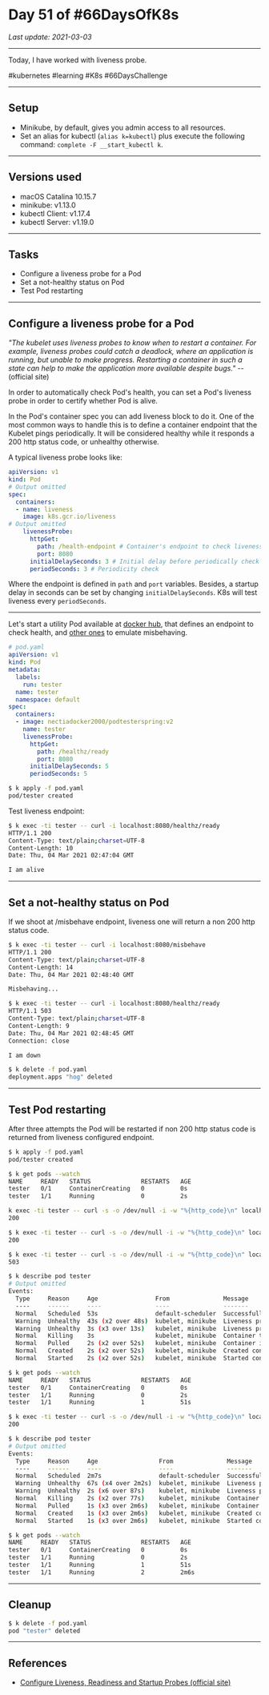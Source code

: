 # Day 51 of #66DaysOfK8s

_Last update: 2021-03-03_

---
Today, I have worked with liveness probe.

#kubernetes #learning #K8s #66DaysChallenge

---

## Setup

* Minikube, by default, gives you admin access to all resources. 
* Set an alias for kubectl (```alias k=kubectl```) plus execute the following command: ```complete -F __start_kubectl k```.


---

## Versions used

* macOS Catalina 10.15.7
* minikube: v1.13.0
* kubectl Client: v1.17.4
* kubectl Server: v1.19.0

---

## Tasks

* Configure a liveness probe for a Pod
* Set a not-healthy status on Pod
* Test Pod restarting

---

## Configure a liveness probe for a Pod

_"The kubelet uses liveness probes to know when to restart a container. For example, liveness probes could catch a deadlock, where an application is running, but unable to make progress. Restarting a container in such a state can help to make the application more available despite bugs."_ -- (official site)

In order to automatically check Pod's health, you can set a Pod's liveness probe in order to certify whether Pod is alive.

In the Pod's container spec you can add liveness block to do it. One of the most common ways to handle this is to define a container endpoint that the Kubelet pings periodically. It will be considered healthy while it responds a 200 http status code, or unhealthy otherwise.

A typical liveness probe looks like:

```yaml
apiVersion: v1
kind: Pod
# Output omitted
spec:
  containers:
  - name: liveness
    image: k8s.gcr.io/liveness
# Output omitted
    livenessProbe:
      httpGet:
        path: /health-endpoint # Container's endpoint to check liveness
        port: 8080
      initialDelaySeconds: 3 # Initial delay before periodically check liveness
      periodSeconds: 3 # Periodicity check
```

Where the endpoint is defined in ```path``` and ```port``` variables. Besides, a startup delay in seconds can be set by changing ```initialDelaySeconds```. K8s will test liveness every ```periodSeconds```.

---

Let's start a utility Pod available at [docker hub](https://hub.docker.com/r/nectiadocker2000/podtesterspring), that defines an endpoint to check health, and [other ones](https://github.com/jp-chl/podtesterspring) to emulate misbehaving. 

```yaml
# pod.yaml
apiVersion: v1
kind: Pod
metadata:
  labels:
    run: tester
  name: tester
  namespace: default
spec:
  containers:
  - image: nectiadocker2000/podtesterspring:v2
    name: tester
    livenessProbe:
      httpGet:
        path: /healthz/ready
        port: 8080
      initialDelaySeconds: 5
      periodSeconds: 5
```

```bash
$ k apply -f pod.yaml
pod/tester created
```

Test liveness endpoint:

```bash
$ k exec -ti tester -- curl -i localhost:8080/healthz/ready
HTTP/1.1 200
Content-Type: text/plain;charset=UTF-8
Content-Length: 10
Date: Thu, 04 Mar 2021 02:47:04 GMT

I am alive
```

---

## Set a not-healthy status on Pod

If we shoot at /misbehave endpoint, liveness one will return a non 200 http status code.

```bash
$ k exec -ti tester -- curl -i localhost:8080/misbehave
HTTP/1.1 200
Content-Type: text/plain;charset=UTF-8
Content-Length: 14
Date: Thu, 04 Mar 2021 02:48:40 GMT

Misbehaving...
```

```bash
$ k exec -ti tester -- curl -i localhost:8080/healthz/ready
HTTP/1.1 503
Content-Type: text/plain;charset=UTF-8
Content-Length: 9
Date: Thu, 04 Mar 2021 02:48:45 GMT
Connection: close

I am down
```

```bash
$ k delete -f pod.yaml
deployment.apps "hog" deleted
```

---

## Test Pod restarting

After three attempts the Pod will be restarted if non 200 http status code is returned from liveness configured endpoint.

```bash
$ k apply -f pod.yaml
pod/tester created
```

```bash
$ k get pods --watch
NAME     READY   STATUS              RESTARTS   AGE
tester   0/1     ContainerCreating   0          0s
tester   1/1     Running             0          2s
```

```bash
k exec -ti tester -- curl -s -o /dev/null -i -w "%{http_code}\n" localhost:8080/healthz/ready
200
```

```bash
$ k exec -ti tester -- curl -s -o /dev/null -i -w "%{http_code}\n" localhost:8080/misbehave
200
```

```bash
$ k exec -ti tester -- curl -s -o /dev/null -i -w "%{http_code}\n" localhost:8080/healthz/ready
503
```

```bash
$ k describe pod tester
# Output omitted
Events:
  Type     Reason     Age                From               Message
  ----     ------     ----               ----               -------
  Normal   Scheduled  53s                default-scheduler  Successfully assigned default/tester to minikube
  Warning  Unhealthy  43s (x2 over 48s)  kubelet, minikube  Liveness probe failed: Get "http://172.17.0.3:8080/healthz/ready": dial tcp 172.17.0.3:8080: connect: connection refused
  Warning  Unhealthy  3s (x3 over 13s)   kubelet, minikube  Liveness probe failed: HTTP probe failed with statuscode: 503
  Normal   Killing    3s                 kubelet, minikube  Container tester failed liveness probe, will be restarted
  Normal   Pulled     2s (x2 over 52s)   kubelet, minikube  Container image "nectiadocker2000/podtesterspring:v2" already present on machine
  Normal   Created    2s (x2 over 52s)   kubelet, minikube  Created container tester
  Normal   Started    2s (x2 over 52s)   kubelet, minikube  Started container tester
```

```bash
$ k get pods --watch
NAME     READY   STATUS              RESTARTS   AGE
tester   0/1     ContainerCreating   0          0s
tester   1/1     Running             0          2s
tester   1/1     Running             1          51s
```

```bash
$ k exec -ti tester -- curl -s -o /dev/null -i -w "%{http_code}\n" localhost:8080/misbehave
200
```

```bash
$ k describe pod tester
# Output omitted
Events:
  Type     Reason     Age                 From               Message
  ----     ------     ----                ----               -------
  Normal   Scheduled  2m7s                default-scheduler  Successfully assigned default/tester to minikube
  Warning  Unhealthy  67s (x4 over 2m2s)  kubelet, minikube  Liveness probe failed: Get "http://172.17.0.3:8080/healthz/ready": dial tcp 172.17.0.3:8080: connect: connection refused
  Warning  Unhealthy  2s (x6 over 87s)    kubelet, minikube  Liveness probe failed: HTTP probe failed with statuscode: 503
  Normal   Killing    2s (x2 over 77s)    kubelet, minikube  Container tester failed liveness probe, will be restarted
  Normal   Pulled     1s (x3 over 2m6s)   kubelet, minikube  Container image "nectiadocker2000/podtesterspring:v2" already present on machine
  Normal   Created    1s (x3 over 2m6s)   kubelet, minikube  Created container tester
  Normal   Started    1s (x3 over 2m6s)   kubelet, minikube  Started container tester
```

```bash
$ k get pods --watch
NAME     READY   STATUS              RESTARTS   AGE
tester   0/1     ContainerCreating   0          0s
tester   1/1     Running             0          2s
tester   1/1     Running             1          51s
tester   1/1     Running             2          2m6s
```

---

## Cleanup

```bash
$ k delete -f pod.yaml
pod "tester" deleted
```

---

## References

* [Configure Liveness, Readiness and Startup Probes (official site)](https://kubernetes.io/docs/tasks/configure-pod-container/configure-liveness-readiness-startup-probes/)
